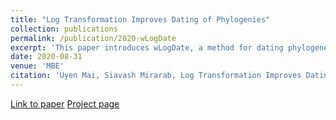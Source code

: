 ```yaml
---
title: "Log Transformation Improves Dating of Phylogenies"
collection: publications
permalink: /publication/2020-wLogDate
excerpt: 'This paper introduces wLogDate, a method for dating phylogenetic trees. wLogDate infers time tree following molecular clock principle: it minimizes the variance of the mutation rates in log scale (hence the term logDate).'
date: 2020-08-31
venue: 'MBE'
citation: 'Uyen Mai, Siavash Mirarab, Log Transformation Improves Dating of Phylogenies, Molecular Biology and Evolution, , msaa222, https://doi.org/10.1093/molbev/msaa222'
---
```

[Link to paper](https://doi.org/10.1093/molbev/msaa222)
[Project page](https://uym2.github.io/wLogDate/)
